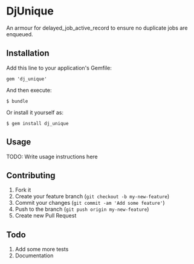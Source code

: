# DjUnique

An armour for delayed_job_active_record to ensure no duplicate jobs are enqueued.

## Installation

Add this line to your application's Gemfile:

    gem 'dj_unique'

And then execute:

    $ bundle

Or install it yourself as:

    $ gem install dj_unique

## Usage

TODO: Write usage instructions here

## Contributing

1. Fork it
2. Create your feature branch (`git checkout -b my-new-feature`)
3. Commit your changes (`git commit -am 'Add some feature'`)
4. Push to the branch (`git push origin my-new-feature`)
5. Create new Pull Request


## Todo

1. Add some more tests
2. Documentation
